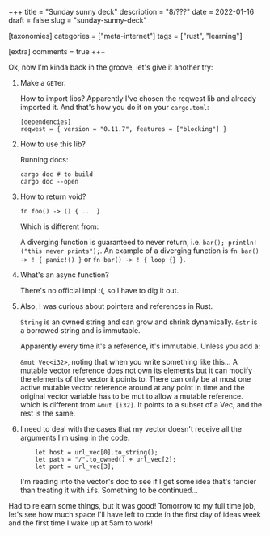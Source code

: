 +++
title = "Sunday sunny deck"
description = "8/???"
date = 2022-01-16
draft = false
slug = "sunday-sunny-deck"

[taxonomies]
categories = ["meta-internet"]
tags = ["rust", "learning"]

[extra]
comments = true
+++

Ok, now I'm kinda back in the groove, let's give it another try:

1. Make a `GET`er.

    How to import libs?
    Apparently I've chosen the reqwest lib and already imported it.
    And that's how you do it on your `cargo.toml`:

    ```
    [dependencies]
    reqwest = { version = "0.11.7", features = ["blocking"] }
    ```

2. How to use this lib?

    Running docs:

    ```
    cargo doc # to build
    cargo doc --open
    ```

3. How to return void?

    `fn foo() -> () { ... }`

    Which is different from:

    A diverging function is guaranteed to never return, i.e. `bar(); println!("this never prints");`. An example of a diverging function is `fn bar() -> ! { panic!() }` or `fn bar() -> ! { loop {} }`.

4. What's an async function?

    There's no official impl :(, so I have to dig it out.

5. Also, I was curious about pointers and references in Rust.

    `String` is an owned string and can grow and shrink dynamically.
    `&str` is a borrowed string and is immutable.

    Apparently every time it's a reference, it's immutable. Unless you add a:

    `&mut Vec<i32>`, noting that when you write something like this... A mutable vector reference does not own its elements but it can modify the elements of the vector it points to. There can only be at most one active mutable vector reference around at any point in time and the original vector variable has to be mut to allow a mutable reference.
    which is different from `&mut [i32]`. It points to a subset of a Vec<i32>, and the rest is the same.

6. I need to deal with the cases that my vector doesn't receive all the arguments I'm using in the code.

    ```
        let host = url_vec[0].to_string();
        let path = "/".to_owned() + url_vec[2];
        let port = url_vec[3];
    ```

    I'm reading into the vector's doc to see if I get some idea that's fancier than treating it with `if`s. Something to be continued...

Had to relearn some things, but it was good!
Tomorrow to my full time job, let's see how much space I'll have left to code in the first day of ideas week and the first time I wake up at 5am to work!
